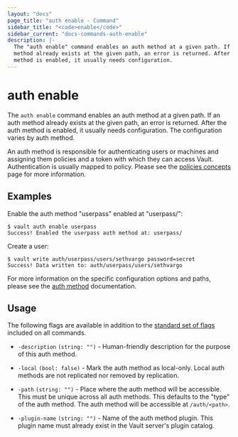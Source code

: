 ```yaml
---
layout: "docs"
page_title: "auth enable - Command"
sidebar_title: "<code>enable</code>"
sidebar_current: "docs-commands-auth-enable"
description: |-
  The "auth enable" command enables an auth method at a given path. If an auth
  method already exists at the given path, an error is returned. After the auth
  method is enabled, it usually needs configuration.
---
```


# auth enable

The `auth enable` command enables an auth method at a given path. If an auth
method already exists at the given path, an error is returned. After the auth
method is enabled, it usually needs configuration. The configuration varies by
auth method.

An auth method is responsible for authenticating users or machines and assigning
them policies and a token with which they can access Vault. Authentication is
usually mapped to policy. Please see the [policies
concepts](/docs/concepts/policies.html) page for more information.

## Examples

Enable the auth method "userpass" enabled at "userpass/":

```text
$ vault auth enable userpass
Success! Enabled the userpass auth method at: userpass/
```

Create a user:

```text
$ vault write auth/userpass/users/sethvargo password=secret
Success! Data written to: auth/userpass/users/sethvargo
```

For more information on the specific configuration options and paths, please see
the [auth method](/docs/auth/index.html) documentation.

## Usage

The following flags are available in addition to the [standard set of
flags](/docs/commands/index.html) included on all commands.

- `-description` `(string: "")` - Human-friendly description for the purpose of
  this auth method.

- `-local` `(bool: false)` - Mark the auth method as local-only. Local auth
  methods are not replicated nor removed by replication.

- `-path` `(string: "")` - Place where the auth method will be accessible. This
  must be unique across all auth methods. This defaults to the "type" of the
  auth method. The auth method will be accessible at `/auth/<path>`.

- `-plugin-name` `(string: "")` - Name of the auth method plugin. This plugin
  name must already exist in the Vault server's plugin catalog.
